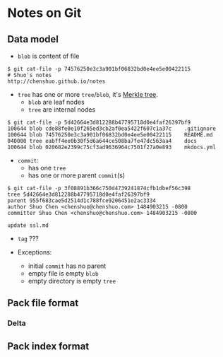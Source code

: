 # Notes on Git

## Data model

* `blob` is content of file
```text
$ git cat-file -p 74576250e3c3a901bf06832bd0e4ee5e00422115
# Shuo's notes
http://chenshuo.github.io/notes
```

* `tree` has one or more `tree`/`blob`, it's [Merkle tree](https://en.wikipedia.org/wiki/Merkle_tree).
    - `blob` are leaf nodes
    - `tree` are internal nodes
```text
$ git cat-file -p 5d42664e3d812288b47795718d0e4faf26397bf9
100644 blob cde88fe0e10f265ed3cb2af0ea5422f607c1a37c    .gitignore
100644 blob 74576250e3c3a901bf06832bd0e4ee5e00422115    README.md
040000 tree eabff4ee0b30f5d6a644ce508ba7fe47dc563aa4    docs
100644 blob 020682e2399c75cf3ad9636964c7501f27a0e893    mkdocs.yml
```

* `commit`:
    -  has one `tree`
    -  has one or more parent `commit`(s)
```text
$ git cat-file -p 3f08891b366c750d4739241874cfb1dbef56c398
tree 5d42664e3d812288b47795718d0e4faf26397bf9
parent 955f683cae5d2514d1c788fce9206451e2ac3334
author Shuo Chen <chenshuo@chenshuo.com> 1484903215 -0800
committer Shuo Chen <chenshuo@chenshuo.com> 1484903215 -0800

update ssl.md
```

* `tag` ???

* Exceptions:
    - initial `commit` has no parent
    - empty file is empty `blob`
    - empty directory is empty `tree`

## Pack file format

### Delta

## Pack index format
